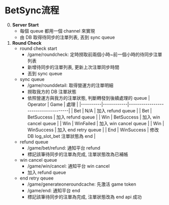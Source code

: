 BetSync流程
=========================
0. **Server Start**
	- 每個 queue 都用一個 channel 來實現
	- 由 DB 取得待同步的注單列表, 丟到 sync queue
0. **Round Check**
	- round check start
		- /game/roundcheck: 定時撈取前兩個小時~前一個小時的待同步注單列表
		- 新增待同步的注單列表, 更新上次注單同步時間
		- 丟到 sync queue
	- sync queue
		- /game/rounddetail: 取得營運方的注單明細
		- 撈取我方的 DB 注單狀態
		- 依照營運方與我方的注單狀態, 判斷轉發到後續處理的 queue
		| Operator | Game       | 處理                                |
		|----------|------------|-------------------------------------|
		| Bet      | N/A        | 加入 refund queue                   |
		| Bet      | BetSuccess | 加入 refund queue                   |
		| Win      | BetSuccess | 加入 win cancel queue               |
		| Win      | WinFailed  | 加入 win cancel queue               |
		| Win      | WinSuccess | 加入 end retry queue                |
		| End      | WinSuccess | 修改 DB log_slot_bet 注單狀態為 end |
	- refund queue
		- /game/bet/refund: 通知平台 refund
		- 標記該筆待同步的注單為完成, 注單狀態改為已補帳
	- win cancel queue
		- /game/win/cancel: 通知平台 win cancel
		- 加入 refund queue
	- end retry qeuee
		- /game/generateoneroundcache: 先激活 game token
		- /game/end: 通知平台 end
		- 標記該筆待同步的注單為完成, 注單狀態改為 end api 成功
